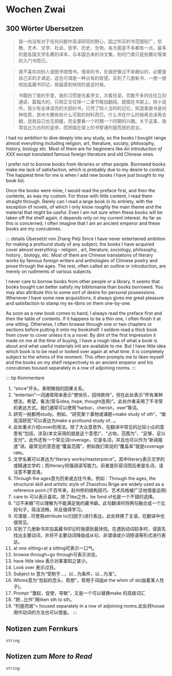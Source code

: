 # Wochen Zwai

## 300 Wörter Ubersetzen

> 我一向没有对于任何问题作高深研究的野心，因之所买的书范围较广，宗教、艺术、文学、社会、哲学、历史、生物，各方面差不多都有一点。最多的是各国文学名著的译本，与本国古来的诗文集，别的门类只是些概论等类的入门书而已。

> 我不喜欢向别人或图书馆借书。借来的书，在我好像过不来瘾似的，必要是自己买的才满足。这也可谓是一种占有的欲望。买到了几册新书，一册一册地加盖藏书印记，我最感到快悦的是这时候。

> 书籍到了我的手里，我的习惯是先看序文，次看目录。页数不多的往往立刻通读，篇幅大的，只把正文任择一二章节略加翻阅，就插在书架上。除小说外，我少有全体读完的大部的书，只凭了购人当时的记忆，知道某册书是何种性质，其中大概有些什么可取的材料而已。什么书在什么时候再去读再去翻，连我自己也无把握，完全要看一个时期一个时期的兴趣。关于这事，我常自比为古时的皇帝，而把插在架上的书譬诸列屋而居的宫女。

I had no ambition to dive deeply into any study, so the books I bought range almost everything including religion, art, literature, sociaty, philosophy, history, biology etc. Most of them are for beginners like *An Introduction of XXX* except translated famous foreign literature and old Chinese ones.

I prefer not to borrow books from libraries or other people. Borrowed books make me lack of satisfaction, which is probably due to my desire to control. The happiest time for me is when I add new books I have just bought to my book list.

Once the books were mine, I would read the preface first, and then the contents, as was my custom. For those with little content, I read them straight through. Rarely can I read a large book in its entirety, with the exception of novels, of which I only know roughly the main theme and the material that might be useful. Even I am not sure when these books will be taken off the shelf again; it depends only on my current interest. As far as this is concerned, I often imagine that I am an ancient emperor and these books are my concubines.

::: details Übersetzt von Zhang Peiji
Since I have never entertained ambition for making a profound study of any subject, the books I have acquired cover almost everything - religion , art, literature, sociology, philosophy, history , biology, etc. Most of them are Chinese translations of literary works by famous foreign writers and anthologies of Chinese poetry and prose through the ages. The rest, often called an outline or introduction, are merely on rudiments of various subjects.

I never care to borrow books from other people or a library. It seems that books bought can better satisfy my bibliomania than books borrowed. You may also attribute this to some sort of desire for personal possessions. Whenever I have some new acquisitions, it always gives me great pleasure and satisfaction to stamp my ex-libris on them one-by-one.

As soon as a new book comes to hand, I always read the preface first and then the table of contents. If it happens to be a thin one, I often finish it at one sitting. Otherwise, I often browse through one or two chapters or sections before putting it onto my bookshelf. I seldom read a thick book from cover to cover unless it is a novel. By dint of the first impression it made on me at the time of buying, I have a rough idea of what a book is about and what useful materials init are available to me. But I have little idea which book is to be read or looked over again at what time. It is completely subject to the whims of the moment. This often prompts me to liken myself and the books on my shelf respectively to an ancient emperor and his concubines housed separately in a row of adjoining rooms.
:::

::: tip Kommentare
1. “since”开头，表明微弱的因果关系。
2. “entertain”一词通常用来表示“使快乐，招待款待”，但在此处表示“怀有某种想法，希望，看法(常与idea, hope, thought连用)”。此处作者采用了不寻常的表达方式。我们通常可以使用“harbor，cherish，owe”等词。
3. 研究一般都用study。例如，“研究某个事物或课题=make study of sth”，“做高深研究”可以表达为make a profound study of…。
4. 此处重点介绍cover的用法。除了大众意思外，在翻译中常见的比较小众的意思有“包括，涉及(本文采用的就是这个意思)”、“占地，范围为”、“足够，足以支付”。此外还有一个常见词coverage，它是名词，并且也可以作为“新闻报道”讲。最常见的意思是“覆盖范围”，例如我们常说的“覆盖率”就是coverage rate。
5. 文学名著可以表达为“literary works/masterpiece”。其中literary表示文学的或精通文学的；而literacy则强调读写能力。前者是形容词而后者是名词，请注意不要混淆。
6. Through the ages意为历来或古往今来。例如：Through the ages, the structural skill and artistic style of Zhaozhou Brige are widely used as a reference point.(千百年来，赵州桥的结构技巧、艺术风格被广泛地借鉴运用)
7. care to 可以表示喜欢。除了like之外，be fond of也是一个不错的选择。
8. “过不来瘾”可以理解为不能满足我的藏书癖。此句翻译时将两句融合成一个比较句子，简洁流畅，并且值得学习。
9. 可谓是…可使用attribute to(归因于)进行表达。此处转换了主语，在翻译中也很常见。
10. 买到了几册新书并加盖藏书印记时我感到最快悦。在遇到动词较多时，请首先找出主要动词，并将不主要动词降级成从句、非谓语或介词短语等形式进行表达。
11. at one sitting=at a sitting可表示一口气。
12. browse through=go through可表示浏览。
13. have little idea 表示对某事知之甚少。
14. Look over 表示过目。
15. Subject to 意为“受制于…，以…为条件，以…为准”。
16. Whims意为“忽起的念头，奇想”，常用于词组at the whim of sb(由着某人性子)。
17. Prompt “激起，促使，导致”，又是一个可以替换make 的高级词汇
18. “把…比作”用liken sth to sth。
19. “列屋而居”= housed separately in a row of adjoining rooms.此处将house 用作动词的方法也可以借鉴。
:::

## Notizen zum Fernkurs

`string`

## Notizen zum *More to Read*

`string`
